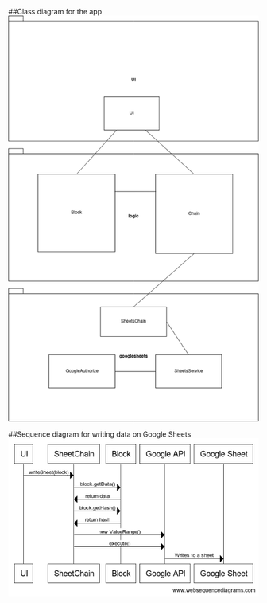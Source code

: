 ##Class diagram for the app
![](https://github.com/joonakauranen/ot-harjoitustyo/blob/master/dokumentaatio/pictures/classdiag.png)

##Sequence diagram for writing data on Google Sheets
![](https://github.com/joonakauranen/ot-harjoitustyo/blob/master/dokumentaatio/pictures/writeSheet_diagram.png)

